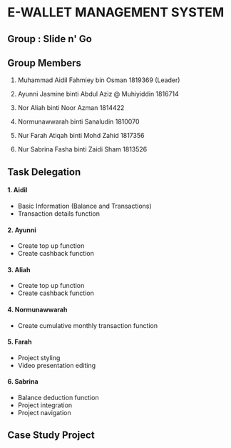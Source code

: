 # E-WALLET MANAGEMENT SYSTEM

## Group : Slide n' Go

## Group Members

1. Muhammad Aidil Fahmiey bin Osman 1819369 (Leader)

2. Ayunni Jasmine binti Abdul Aziz @ Muhiyiddin 1816714

3. Nor Aliah binti Noor Azman 1814422

4. Normunawwarah binti Sanaludin 1810070

5. Nur Farah Atiqah binti Mohd Zahid 1817356

6. Nur Sabrina Fasha binti Zaidi Sham 1813526

## Task Delegation

#### 1. Aidil

- Basic Information (Balance and Transactions)
- Transaction details function

#### 2. Ayunni

- Create top up function
- Create cashback function

#### 3. Aliah

- Create top up function
- Create cashback function

#### 4. Normunawwarah

- Create cumulative monthly transaction function

#### 5. Farah

- Project styling
- Video presentation editing

#### 6. Sabrina

- Balance deduction function
- Project integration
- Project navigation

## Case Study Project
